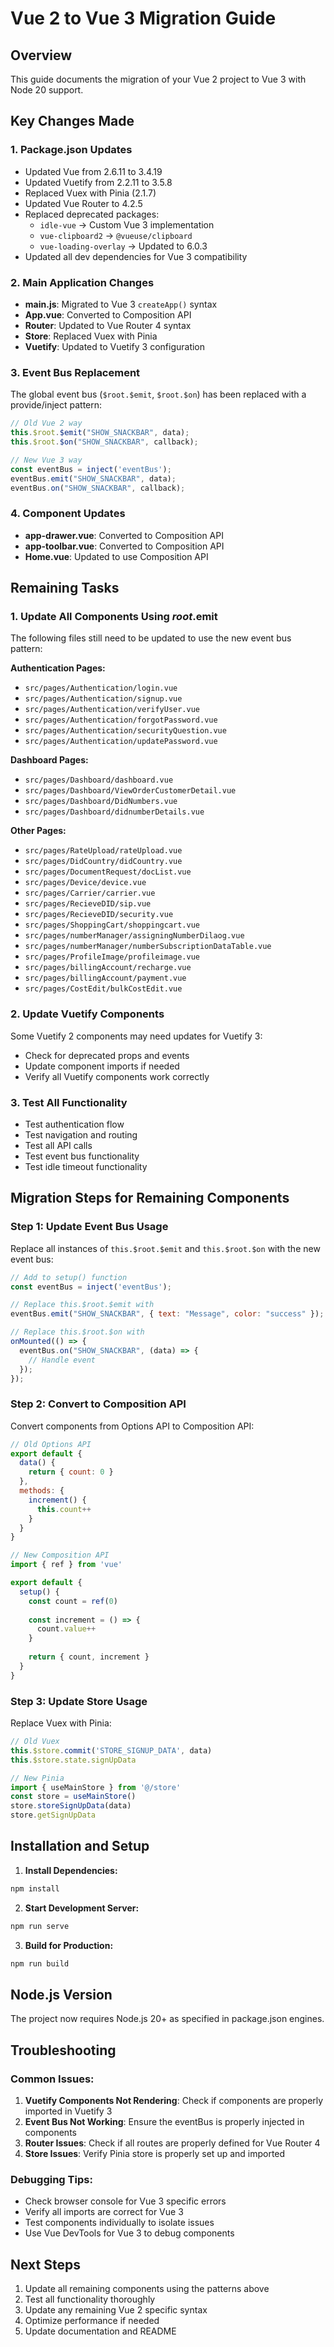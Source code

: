 # Vue 2 to Vue 3 Migration Guide

## Overview
This guide documents the migration of your Vue 2 project to Vue 3 with Node 20 support.

## Key Changes Made

### 1. Package.json Updates
- Updated Vue from 2.6.11 to 3.4.19
- Updated Vuetify from 2.2.11 to 3.5.8
- Replaced Vuex with Pinia (2.1.7)
- Updated Vue Router to 4.2.5
- Replaced deprecated packages:
  - `idle-vue` → Custom Vue 3 implementation
  - `vue-clipboard2` → `@vueuse/clipboard`
  - `vue-loading-overlay` → Updated to 6.0.3
- Updated all dev dependencies for Vue 3 compatibility

### 2. Main Application Changes
- **main.js**: Migrated to Vue 3 `createApp()` syntax
- **App.vue**: Converted to Composition API
- **Router**: Updated to Vue Router 4 syntax
- **Store**: Replaced Vuex with Pinia
- **Vuetify**: Updated to Vuetify 3 configuration

### 3. Event Bus Replacement
The global event bus (`$root.$emit`, `$root.$on`) has been replaced with a provide/inject pattern:
```javascript
// Old Vue 2 way
this.$root.$emit("SHOW_SNACKBAR", data);
this.$root.$on("SHOW_SNACKBAR", callback);

// New Vue 3 way
const eventBus = inject('eventBus');
eventBus.emit("SHOW_SNACKBAR", data);
eventBus.on("SHOW_SNACKBAR", callback);
```

### 4. Component Updates
- **app-drawer.vue**: Converted to Composition API
- **app-toolbar.vue**: Converted to Composition API
- **Home.vue**: Updated to use Composition API

## Remaining Tasks

### 1. Update All Components Using $root.$emit
The following files still need to be updated to use the new event bus pattern:

**Authentication Pages:**
- `src/pages/Authentication/login.vue`
- `src/pages/Authentication/signup.vue`
- `src/pages/Authentication/verifyUser.vue`
- `src/pages/Authentication/forgotPassword.vue`
- `src/pages/Authentication/securityQuestion.vue`
- `src/pages/Authentication/updatePassword.vue`

**Dashboard Pages:**
- `src/pages/Dashboard/dashboard.vue`
- `src/pages/Dashboard/ViewOrderCustomerDetail.vue`
- `src/pages/Dashboard/DidNumbers.vue`
- `src/pages/Dashboard/didnumberDetails.vue`

**Other Pages:**
- `src/pages/RateUpload/rateUpload.vue`
- `src/pages/DidCountry/didCountry.vue`
- `src/pages/DocumentRequest/docList.vue`
- `src/pages/Device/device.vue`
- `src/pages/Carrier/carrier.vue`
- `src/pages/RecieveDID/sip.vue`
- `src/pages/RecieveDID/security.vue`
- `src/pages/ShoppingCart/shoppingcart.vue`
- `src/pages/numberManager/assigningNumberDilaog.vue`
- `src/pages/numberManager/numberSubscriptionDataTable.vue`
- `src/pages/ProfileImage/profileimage.vue`
- `src/pages/billingAccount/recharge.vue`
- `src/pages/billingAccount/payment.vue`
- `src/pages/CostEdit/bulkCostEdit.vue`

### 2. Update Vuetify Components
Some Vuetify 2 components may need updates for Vuetify 3:
- Check for deprecated props and events
- Update component imports if needed
- Verify all Vuetify components work correctly

### 3. Test All Functionality
- Test authentication flow
- Test navigation and routing
- Test all API calls
- Test event bus functionality
- Test idle timeout functionality

## Migration Steps for Remaining Components

### Step 1: Update Event Bus Usage
Replace all instances of `this.$root.$emit` and `this.$root.$on` with the new event bus:

```javascript
// Add to setup() function
const eventBus = inject('eventBus');

// Replace this.$root.$emit with
eventBus.emit("SHOW_SNACKBAR", { text: "Message", color: "success" });

// Replace this.$root.$on with
onMounted(() => {
  eventBus.on("SHOW_SNACKBAR", (data) => {
    // Handle event
  });
});
```

### Step 2: Convert to Composition API
Convert components from Options API to Composition API:

```javascript
// Old Options API
export default {
  data() {
    return { count: 0 }
  },
  methods: {
    increment() {
      this.count++
    }
  }
}

// New Composition API
import { ref } from 'vue'

export default {
  setup() {
    const count = ref(0)
    
    const increment = () => {
      count.value++
    }
    
    return { count, increment }
  }
}
```

### Step 3: Update Store Usage
Replace Vuex with Pinia:

```javascript
// Old Vuex
this.$store.commit('STORE_SIGNUP_DATA', data)
this.$store.state.signUpData

// New Pinia
import { useMainStore } from '@/store'
const store = useMainStore()
store.storeSignUpData(data)
store.getSignUpData
```

## Installation and Setup

1. **Install Dependencies:**
```bash
npm install
```

2. **Start Development Server:**
```bash
npm run serve
```

3. **Build for Production:**
```bash
npm run build
```

## Node.js Version
The project now requires Node.js 20+ as specified in package.json engines.

## Troubleshooting

### Common Issues:
1. **Vuetify Components Not Rendering**: Check if components are properly imported in Vuetify 3
2. **Event Bus Not Working**: Ensure the eventBus is properly injected in components
3. **Router Issues**: Check if all routes are properly defined for Vue Router 4
4. **Store Issues**: Verify Pinia store is properly set up and imported

### Debugging Tips:
- Check browser console for Vue 3 specific errors
- Verify all imports are correct for Vue 3
- Test components individually to isolate issues
- Use Vue DevTools for Vue 3 to debug components

## Next Steps
1. Update all remaining components using the patterns above
2. Test all functionality thoroughly
3. Update any remaining Vue 2 specific syntax
4. Optimize performance if needed
5. Update documentation and README 